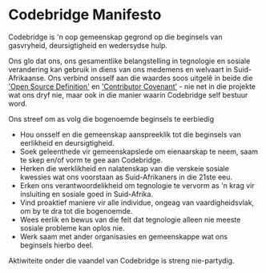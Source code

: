 # Codebridge Manifesto

Codebridge is 'n oop gemeenskap gegrond op die beginsels van gasvryheid, deursigtigheid en wedersydse hulp.

Ons glo dat ons, ons gesamentlike belangstelling in tegnologie en sosiale verandering kan gebruik in diens van ons medemens en welvaart in Suid-Afrikaanse.
Ons verbind onsself aan die waardes soos uitgelê in beide die ['Open Source Definition'](https://opensource.org/osd-annotated) en ['Contributor Covenant'](https://www.contributor-covenant.org/) -
nie net in die projekte wat ons dryf nie, maar ook in die manier waarin Codebridge self bestuur word.

Ons streef om as volg die bogenoemde beginsels te eerbiedig

- Hou onsself en die gemeenskap aanspreeklik tot die beginsels van eerlikheid en deursigtigheid.
- Soek geleenthede vir gemeenskapslede om eienaarskap te neem, saam te skep en/of vorm te gee aan Codebridge.
- Herken die werklikheid en nalatenskap van die verskeie sosiale kwessies wat ons voorstaan as Suid-Afrikaners in die 21ste eeu.
- Erken ons verantwoordelikheid om tegnologie te vervorm as 'n krag vir insluiting en sosiale goed in Suid-Afrika.
- Vind proaktief maniere vir alle individue, ongeag van vaardigheidsvlak, om by te dra tot die bogenoemde.
- Wees eerlik en bewus van die feit dat tegnologie alleen nie meeste sosiale probleme kan oplos nie.
- Werk saam met ander organisasies en gemeenskappe wat ons beginsels hierbo deel.

Aktiwiteite onder die vaandel van Codebridge is streng nie-partydig.
